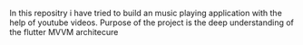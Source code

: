In this repositry i have tried to build an music playing application with the help of youtube videos.
Purpose of the project is the deep understanding of the flutter MVVM architecure 
